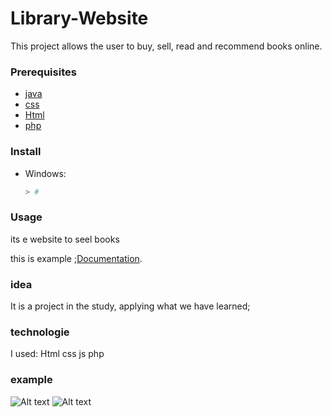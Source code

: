 
# Library-Website
 This project allows the user to buy, sell, read and recommend books online.

### Prerequisites


* [java](https://www.javascript.org/)
* [css](https://www.css.org/)
* [Html](https://www.Html.org/)
* [php](https://www.php.org/)

### Install

* Windows:

    ```powershell
    > # 
    ```

### Usage
its e website to seel books 

this is example ;[Documentation](https://www.amazon.com/Books-Martin-Seel/s?rh=n%3A283155%2Cp_27%3AMartin+Seel).





### idea
It is a project in the study, applying what we have learned;
### technologie 
I used:
    Html
    css
    js
    php
 ### example 
![Alt text](assets/sans.png)
![Alt text](assets/sans1.png)





